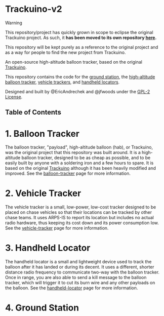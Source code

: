 # Trackuino-v2 <!-- omit in toc -->

> [!WARNING]
> This repository/project has quickly grown in scope to eclipse the original Trackuino project. As such, it **has been moved to its own repository [here](https://github.com/EricAndrechek/umich-balloons).**
>
> This repository will be kept purely as a reference to the original project and as a way for people to find the new project from Trackuino.

An open-source high-altitude balloon tracker, based on the original [Trackuino](https://github.com/trackuino/trackuino).

This repository contains the code for the [ground station](./ground-station/), the [high-altitude balloon tracker](./balloon-tracker/), [vehicle trackers](./vehicle-tracker/), and [handheld locators](./handheld-locator/).

Designed and built by @EricAndrechek and @jfwoods under the [GPL-2 License](./license).

## Table of Contents <!-- omit in toc -->

# 1. Balloon Tracker

The balloon tracker, "payload", high-altitude balloon (hab), or Trackuino, was the original project that this repository was built around. It is a high-altitude balloon tracker, designed to be as cheap as possible, and to be easily built by anyone with a soldering iron and a few hours to spare. It is based on the original [Trackuino](https://github.com/trackuino/trackuino) although it has been heavily modified and improved. See the [balloon-tracker](./balloon-tracker/) page for more information.

# 2. Vehicle Tracker

The vehicle tracker is a small, low-power, low-cost tracker designed to be placed on chase vehicles so that their locations can be tracked by other chase teams. It uses ARPS-IS to report its location but includes no actual radio hardware, thus keeping its cost down and its power consumption low. See the [vehicle-tracker](./vehicle-tracker/) page for more information.

# 3. Handheld Locator

The handheld locator is a small and lightweight device used to track the balloon after it has landed or during its decent. It uses a different, shorter distance radio frequency to communicate two-way with the balloon tracker. Once in range, you are also able to send a kill message to the balloon tracker, which will trigger it to cut its burn wire and any other payloads on the balloon. See the [handheld-locator](./handheld-locator/) page for more information.

# 4. Ground Station

